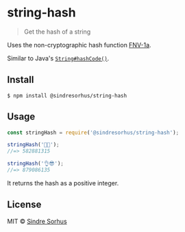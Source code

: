 # string-hash

> Get the hash of a string

Uses the non-cryptographic hash function [FNV-1a](https://github.com/sindresorhus/fnv1a).

Similar to Java's [`String#hashCode()`](https://en.m.wikipedia.org/wiki/Java_hashCode()).


## Install

```
$ npm install @sindresorhus/string-hash
```


## Usage

```js
const stringHash = require('@sindresorhus/string-hash');

stringHash('🦄🌈');
//=> 582881315

stringHash('👌😎');
//=> 879086135
```

It returns the hash as a positive integer.


## License

MIT © [Sindre Sorhus](https://sindresorhus.com)
